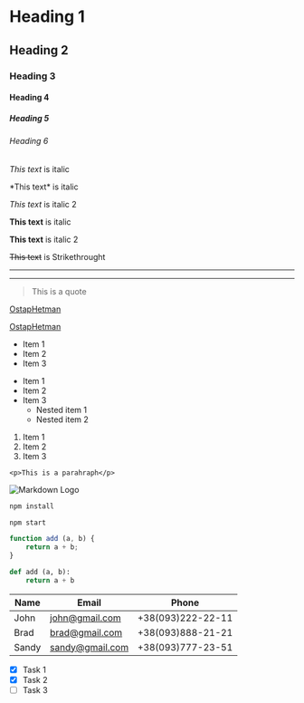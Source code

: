 <!-- Headings -->
# Heading 1
## Heading 2
### Heading 3
#### Heading 4
##### Heading 5
###### Heading 6

<!-- Italics -->
*This text* is italic

*This text\* is italic

_This text_ is italic 2

<!-- Strong -->
**This text** is italic

__This text__ is italic 2

<!-- Strikethrought -->
~~This text~~ is Strikethrought

<!-- Horizontal rule -->

---
___

<!-- Blockquotes -->
> This is a quote

<!-- Links -->
[OstapHetman](https://github.com/OstapHetman)

[OstapHetman](https://github.com/OstapHetman "My github page")

<!-- UL -->
* Item 1
* Item 2
* Item 3

<!-- Nested item -->
* Item 1
* Item 2
* Item 3
    * Nested item 1
    * Nested item 2

<!-- OL -->
1. Item 1
2. Item 2
3. Item 3

<!-- Inline Code Block -->
`<p>This is a parahraph</p>`

<!-- Images -->
![Markdown Logo](https://markdown-here.com/img/icon256.png)

<!-- Github Markdown -->

<!-- Code Blocks -->
```bash
npm install

npm start
```

```javascript
function add (a, b) {
    return a + b;
}
```

```python
def add (a, b): 
    return a + b
```

<!-- Table -->
| Name | Email | Phone |
| ------ | ------ | ------ |
| John | john@gmail.com | +38(093)222-22-11 |
| Brad | brad@gmail.com | +38(093)888-21-21 |
| Sandy | sandy@gmail.com | +38(093)777-23-51 |

<!-- Task Lists -->
* [x] Task 1
* [x] Task 2
* [ ] Task 3